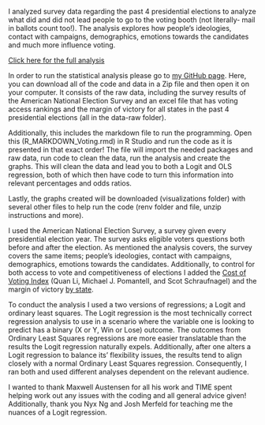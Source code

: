 I analyzed survey data regarding the past 4 presidential elections to analyze what did and did not lead people to go to the voting booth (not literally- mail in ballots count too!). The analysis explores how people’s ideologies, contact with campaigns, demographics, emotions towards the candidates and much more influence voting. 

[Click here for the full analysis](https://medium.com/@mendyzecher/voting-64693ba420b7)

In order to run the statistical analysis please go to [my GitHub page](https://github.com/mzecher1/mz2733). Here, you can download all of the code and data in a Zip file and then open it on your computer. It consists of the raw data, including the survey results of the American National Election Survey and an excel file that has voting access rankings and the margin of victory for all states in the past 4 presidential elections (all in the data-raw folder). 

Additionally, this includes the markdown file to run the programming. Open this (R_MARKDOWN_Voting.rmd) in R Studio and run the code as it is presented in that exact order! The file will import the needed packages and raw data, run code to clean the data, run the analysis and create the graphs. This will clean the data and lead you to both a Logit and OLS regression, both of which then have code to turn this information into relevant percentages and odds ratios. 
 
Lastly, the graphs created will be downloaded (visualizations folder) with several other files to help run the code (renv folder and file, unzip instructions and more). 

I used the American National Election Survey, a survey given every presidential election year. The survey asks eligible voters questions both before and after the election. As mentioned the analysis covers, the survey covers the same items; people’s ideologies, contact with campaigns, demographics, emotions towards the candidates. Additionally, to control for both access to vote and competitiveness of elections I added the [Cost of Voting Index](https://www.liebertpub.com/doi/10.1089/elj.2017.0478) (Quan Li, Michael J. PomanteII, and Scot Schraufnagel) and the margin of victory [by state](https://www.fec.gov/introduction-campaign-finance/election-and-voting-information/).  
 
To conduct the analysis I used a two versions of regressions; a Logit and ordinary least squares. The Logit regression is the most technically correct regression analysis to use in a scenario where the variable one is looking to predict has a binary (X or Y, Win or Lose) outcome. The outcomes from Ordinary Least Squares regressions are more easier translatable than the results the Logit regression naturally expels. Additionally, after one alters a Logit regression to balance its’ flexibility issues, the results tend to align closely with a normal Ordinary Least Squares regression. Consequently, I ran both and used different analyses dependent on the relevant audience.

I wanted to thank Maxwell Austensen for all his work and TIME spent helping work out any issues with the coding and all general advice given! Additionally, thank you Nyx Ng and Josh Merfeld for teaching me the nuances of a Logit regression.    


